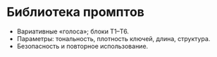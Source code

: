 # Библиотека промптов

- Вариативные «голоса»; блоки T1–T6.
- Параметры: тональность, плотность ключей, длина, структура.
- Безопасность и повторное использование.
